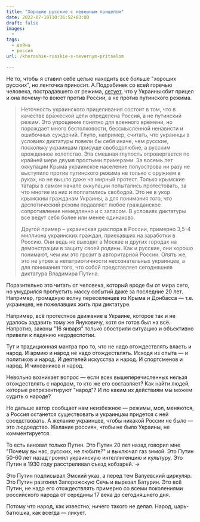 ```yaml
---
title: "Хорошие русские с неверным прицелом"
date: 2022-07-10T10:36:52+03:00
draft: false
images:
  - 
tags:
  - война
  - россия
url: /khoroshie-russkie-s-nevernym-pritselom

---
```

Не то, чтобы я ставил себе целью находить всё больше "хороших русских", но ленточка приносит.
А.Подрабинек со всей горечью человека, пострадавшего от режима, [сетует](https://www.svoboda.org/a/esli-sbit-pritsel-aleksandr-podrabinek---o-vybore-tseli/31919664.html), что у Украины сбит прицел и она почему-то воюет против России, а не против путинского режима.

> Неточность украинского прицеливания состоит в том, что в качестве вражеской цели определена Россия, а не путинский режим. Это упрощение понятно для военного времени, но порождает много бестолковости, бессмысленной ненависти и ошибочных суждений. Глупо, например, считать, что украинцы в условиях диктатуры повели бы себя иначе, чем русские, поскольку украинцам присуще свободолюбие, а русским врожденное холопство. Эта смешная глупость опровергается по крайней мере двумя простыми примерами. За восемь лет оккупации Крыма украинское население полуострова ни разу не выступило против путинского режима не только с оружием в руках, но не вышло даже на мирный протест. Только крымские татары в самом начале оккупации попытались протестовать, за что многие из них и поплатились свободой. Это не в укор крымским гражданам Украины, а для понимания того, что деспотический режим подавляет любое гражданское сопротивление немедленно и с запасом. В условиях диктатуры все ведут себя более или менее одинаково.
>
>Другой пример – украинская диаспора в России, примерно 3,5–4 миллиона украинских граждан, приехавших на заработки в Россию. Они ведь не выходят в Москве и других городах на демонстрации в защиту своей родины. Как и русские, они хорошо понимают, чем им это грозит в авторитарной России. Опять же, это не упрек в непатриотичности несознательных украинцев, а для понимания того, что собой представляет сегодняшняя диктатура Владимира Путина.

Поразительно это читать от человека, который вроде бы от мира сего, но умудрился пропустить массу событий даже за последние 20 лет. 
Например, громадную волну переселенцев из Крыма и Донбасса — т.е. украинцев, не пожелавших жить при диктатуре.

Например, всё протестное движение в Украине, которое так и не удалось задавить тому же Януковичу, хотя он готов был на всё. Напротив, законы "16 января" только обострили ситуацию и объективно привели к падению недодеспотии.

Тут и традиционная мантра про то, что не надо отождествлять власть и народ. И армию и народ не надо отождествлять. Исходя из опыта — и политиков и народ. И деятелей искусства и народ.  И спортсменов и народ. И чиновников и народ.

Невольно возникает вопрос — если всех вышеперечисленных нельзя отождествлять с народом, то кто же его составляет? Как найти людей, которые репрезентируют "народ"? И по каким их действиям мы можем судить о народе?

Но дальше автор сообщает нам неизбежное — режимы, мол, меняются, а Россия останется существовать и украинцам придется с ней соседствовать. А желание украинцев, чтобы никакой России не было — это людоедство. Желание россиян, чтобы не было Украины, не комментируется.

То есть виноват только Путин. Это Путин 20 лет назад говорил мне "Почему вы нас, русских, не любите?" и выключал газ зимой. Это Путин 50-60 лет назад громил украинскую интеллигенцию и культуру. Это Путин в 1930 году расстреливал съезд кобзарей. ->

Это Путин подписывал Эмский указ, а перед тем Валуевский циркуляр. Это Путин разгонял Запорожскую Сечь и вырезал Батурин. Это всё Путин, не надо его отождествлять примерно со всеми поколениями российского народа от середины 17 века до сегодняшнего дня.

Потому что народ, как известно, ничего такого не делал. Народ, царь-батюшка, как всегда — ликует.
<!--more-->